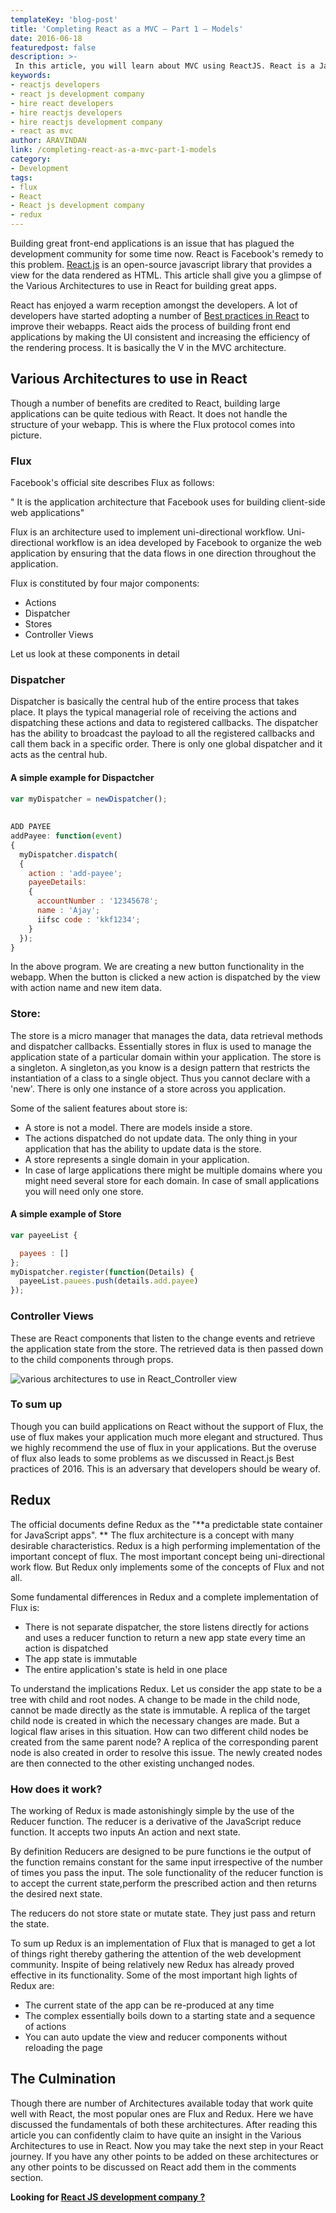 ```yaml
---
templateKey: 'blog-post'
title: 'Completing React as a MVC – Part 1 – Models'
date: 2016-06-18
featuredpost: false
description: >-
 In this article, you will learn about MVC using ReactJS. React is a JavaScript library for creating user interfaces. Hire ReactJS Developers from Codebrahma
keywords:
- reactjs developers
- react js development company
- hire react developers
- hire reactjs developers
- hire reactjs development company
- react as mvc
author: ARAVINDAN 
link: /completing-react-as-a-mvc-part-1-models
category:
- Development
tags:
- flux
- React
- React js development company
- redux
---
```


Building great front-end applications is an issue that has plagued the development community for some time now. React is Facebook's remedy to this problem. [React.js][1] is an open-source javascript library that provides a view for the data rendered as HTML.  This article shall give you a glimpse of the Various Architectures to use in React for building great apps.

React has enjoyed a warm reception amongst the developers. A lot of developers have started adopting a number of [Best practices in React][2] to improve their webapps. React aids the process of building front end applications by making the UI consistent and increasing the efficiency of the rendering process. It is basically the V in the MVC architecture.

## Various Architectures to use in React

Though a number of benefits are credited to React, building large applications can be quite tedious with React. It does not handle  the structure of your webapp. This is where the Flux protocol comes into picture.

### Flux

Facebook's official site describes Flux as follows:

" It is the application architecture that Facebook uses for building client-side web applications"

Flux is an architecture used to implement uni-directional workflow. Uni-directional workflow is an idea developed by Facebook to organize the web application by ensuring that the data flows in one direction throughout the application.

Flux is constituted by four major components:

* Actions
* Dispatcher
* Stores
* Controller Views

Let us look at these components in detail

### Dispatcher

Dispatcher is basically the central hub of the entire process that takes place. It plays the typical managerial role of receiving the actions and dispatching these actions and data to registered callbacks. The dispatcher has the ability to broadcast the payload to all the registered callbacks and call them back in a specific order. There is only one global dispatcher and it acts as the central hub.

#### A simple example for Dispactcher
```js
var myDispatcher = newDispatcher();
    
    
ADD PAYEE 
addPayee: function(event)
{
  myDispatcher.dispatch(
  {
    action : 'add-payee';
    payeeDetails:
    {
      accountNumber : '12345678';
      name : 'Ajay';
      iifsc code : 'kkf1234';
    }
  });
}
```   

In the above program. We are creating a new button functionality in the webapp. When the button is clicked a new action is dispatched by the view with action name and new item data.

### Store:

The store is a micro manager that manages the data, data retrieval methods and dispatcher callbacks. Essentially stores in flux is used to manage the application state of a particular domain within your application. The store is a singleton. A singleton,as you know is a design pattern that restricts the instantiation of a class to a single object. Thus you cannot declare with a 'new'. There is only one instance of a store across you application.

Some of the salient features about store is:

* A store is not a model. There are models inside a store.
* The actions dispatched do not update data. The only thing in your application that has the ability to update data is the store.
* A store represents a single domain in your application.
* In case of large applications there might be multiple domains where you might need several store for each domain. In case of small applications you will need only one store.

#### A simple example of Store
    
```jsx    
var payeeList {

  payees : []
};
myDispatcher.register(function(Details) {
  payeeList.pauees.push(details.add.payee)
});
```    

### Controller Views

These are React components that listen to the change events and retrieve the application state from the store. The retrieved data is then passed down to the child components through props.

![various architectures to use in React_Controller view][3]

### To sum up

Though you can build applications on React without the support of Flux, the use of flux makes your application much more elegant and structured. Thus we highly recommend the use of flux in your applications. But the overuse of flux also leads to some problems as we discussed in React.js Best practices of 2016. This is an adversary that developers should be weary of.

## Redux

The official documents define Redux as the "**a predictable state container for JavaScript apps". ** The flux architecture is a concept with many desirable characteristics. Redux is a high performing implementation of the important concept of flux. The most important concept being uni-directional work flow. But Redux only implements some of the concepts of Flux and not all.

Some fundamental differences in Redux and a complete implementation of Flux is:

* There is not separate dispatcher, the store listens directly for actions and uses a reducer function to return a new app state every time an action is dispatched
* The app state is immutable
* The entire application's state is held in one place

To understand the implications Redux. Let us consider the app state to be a tree with child and root nodes.  A change to be made in the child node, cannot be made directly as the state is immutable. A replica of the target child node is created in which the necessary changes are made. But a logical flaw arises in this situation. How can two different child nodes be created from the same parent node? A replica of the corresponding parent node is also created in order to resolve this issue. The newly created nodes are then connected to the other existing unchanged nodes.

###  How does it work?

The working of Redux is made astonishingly simple by the use of the Reducer function. The reducer is a derivative of the JavaScript reduce function. It accepts two inputs An action and next state.

By definition Reducers are designed to be pure functions ie the output of the function remains constant for the same input irrespective of the number of times you pass the input. The sole functionality of the reducer function is to accept the current state,perform the prescribed action and then returns the desired next state.

The  reducers do not store state or mutate state. They just pass and return the state.

To sum up Redux is an implementation of Flux that is managed to get a lot of things right thereby gathering the attention of the web development community. Inspite of being relatively new Redux has already proved effective in its functionality. Some of the most important high lights of Redux are:

* The current state of the app can be re-produced at any time
* The complex essentially boils down to a starting state and a sequence of actions
* You can auto update the view and reducer components without reloading the page

## The Culmination

Though there are number of Architectures available today that work quite well with React, the most popular ones are Flux and Redux. Here we have discussed the fundamentals of both these architectures. After reading this article you can confidently claim to have quite an insight in the Various Architectures to use in React. Now you may take the next step in your React journey. If you have any other points to be added on these architectures or any other points to be discussed on React add them in the comments section.

**Looking for [React JS development company ?][4]**

[1]: https://facebook.github.io/react/
[2]: /react-js-best-practices-2016/
[3]: ./images/Controller-views.png
[4]: /react-js-development/

  
